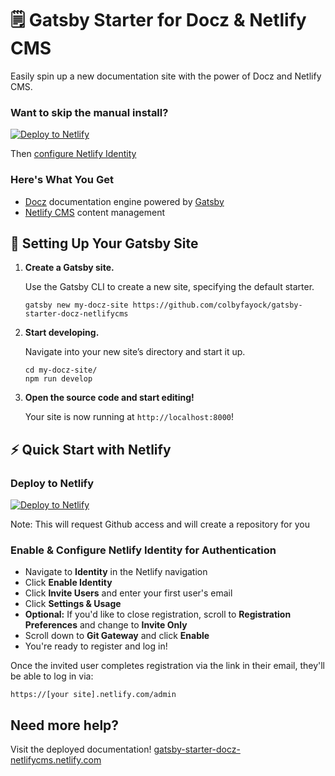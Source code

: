 # 🗒️ Gatsby Starter for Docz & Netlify CMS

Easily spin up a new documentation site with the power of Docz and Netlify CMS.

### Want to skip the manual install?
[![Deploy to Netlify](https://www.netlify.com/img/deploy/button.svg)](https://app.netlify.com/start/deploy?repository=https://github.com/colbyfayock/gatsby-starter-docz-netlifycms)

Then [configure Netlify Identity](#user-content-enable--configure-netlify-identity-for-authentication)

### Here's What You Get
* [Docz](https://docz.site) documentation engine powered by [Gatsby](https://www.gatsbyjs.org/)
* [Netlify CMS](https://www.netlifycms.org/) content management

## 🚀 Setting Up Your Gatsby Site

1.  **Create a Gatsby site.**

    Use the Gatsby CLI to create a new site, specifying the default starter.

    ```shell
    gatsby new my-docz-site https://github.com/colbyfayock/gatsby-starter-docz-netlifycms
    ```

1.  **Start developing.**

    Navigate into your new site’s directory and start it up.

    ```shell
    cd my-docz-site/
    npm run develop
    ```

1.  **Open the source code and start editing!**

    Your site is now running at `http://localhost:8000`!

## ⚡ Quick Start with Netlify

### Deploy to Netlify
[![Deploy to Netlify](https://www.netlify.com/img/deploy/button.svg)](https://app.netlify.com/start/deploy?repository=https://github.com/colbyfayock/gatsby-starter-docz-netlifycms)

Note: This will request Github access and will create a repository for you

### Enable & Configure Netlify Identity for Authentication

* Navigate to **Identity** in the Netlify navigation
* Click **Enable Identity**
* Click **Invite Users** and enter your first user's email
* Click **Settings & Usage**
* **Optional:** If you'd like to close registration, scroll to **Registration Preferences** and change to **Invite Only**
* Scroll down to **Git Gateway** and click **Enable**
* You're ready to register and log in!

Once the invited user completes registration via the link in their email, they'll be able to log in via:

```https://[your site].netlify.com/admin```

## Need more help?
Visit the deployed documentation! [gatsby-starter-docz-netlifycms.netlify.com](https://gatsby-starter-docz-netlifycms.netlify.com/)
